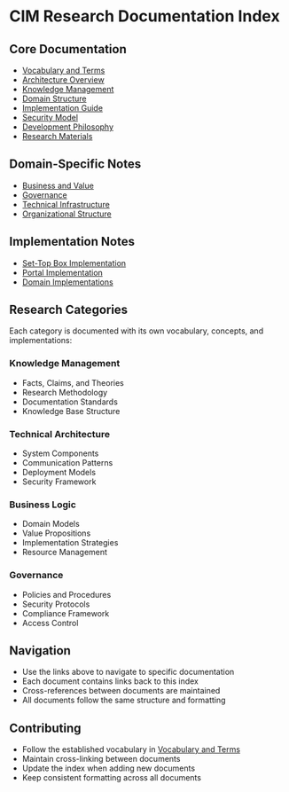 # CIM Research Documentation Index

## Core Documentation
- [Vocabulary and Terms](vocabulary.md)
- [Architecture Overview](architecture.md)
- [Knowledge Management](knowledge_management.md)
- [Domain Structure](domain_structure.md)
- [Implementation Guide](implementation.md)
- [Security Model](security.md)
- [Development Philosophy](development.md)
- [Research Materials](research_materials.md)

## Domain-Specific Notes
- [Business and Value](business.md)
- [Governance](governance.md)
- [Technical Infrastructure](technical.md)
- [Organizational Structure](organizational.md)

## Implementation Notes
- [Set-Top Box Implementation](stb_implementation.md)
- [Portal Implementation](portal_implementation.md)
- [Domain Implementations](domain_implementations.md)

## Research Categories
Each category is documented with its own vocabulary, concepts, and implementations:

### Knowledge Management
- Facts, Claims, and Theories
- Research Methodology
- Documentation Standards
- Knowledge Base Structure

### Technical Architecture
- System Components
- Communication Patterns
- Deployment Models
- Security Framework

### Business Logic
- Domain Models
- Value Propositions
- Implementation Strategies
- Resource Management

### Governance
- Policies and Procedures
- Security Protocols
- Compliance Framework
- Access Control

## Navigation
- Use the links above to navigate to specific documentation
- Each document contains links back to this index
- Cross-references between documents are maintained
- All documents follow the same structure and formatting

## Contributing
- Follow the established vocabulary in [Vocabulary and Terms](vocabulary.md)
- Maintain cross-linking between documents
- Update the index when adding new documents
- Keep consistent formatting across all documents 